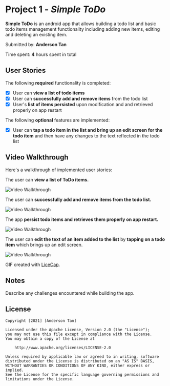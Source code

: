 # Project 1 - *Simple ToDo*

**Simple ToDo** is an android app that allows building a todo list and basic todo items management functionality including adding new items, editing and deleting an existing item.

Submitted by: **Anderson Tan**

Time spent: **4** hours spent in total

## User Stories

The following **required** functionality is completed:

* [x] User can **view a list of todo items**
* [x] User can **successfully add and remove items** from the todo list
* [x] User's **list of items persisted** upon modification and and retrieved properly on app restart

The following **optional** features are implemented:

* [x] User can **tap a todo item in the list and bring up an edit screen for the todo item** and then have any changes to the text reflected in the todo list

## Video Walkthrough

Here's a walkthrough of implemented user stories:

The user can **view a list of ToDo items.**

<img src='viewing_todo_list.gif' title='Video Walkthrough' width='' alt='Video Walkthrough' />

The user can **successfully add and remove items from the todo list.**

<img src='add_remove_items.gif' title='Video Walkthrough' width='' alt='Video Walkthrough' />

The app **persist todo items and retrieves them properly on app restart.**

<img src='restart_app.gif' title='Video Walkthrough' width='' alt='Video Walkthrough' />

The user can **edit the text of an item added to the list** by **tapping on a todo item** which brings up an edit screen.

<img src='editing_feature.gif' title='Video Walkthrough' width='' alt='Video Walkthrough' />

GIF created with [LiceCap](http://www.cockos.com/licecap/).

## Notes

Describe any challenges encountered while building the app.

## License

    Copyright [2021] [Anderson Tan]

    Licensed under the Apache License, Version 2.0 (the "License");
    you may not use this file except in compliance with the License.
    You may obtain a copy of the License at

        http://www.apache.org/licenses/LICENSE-2.0

    Unless required by applicable law or agreed to in writing, software
    distributed under the License is distributed on an "AS IS" BASIS,
    WITHOUT WARRANTIES OR CONDITIONS OF ANY KIND, either express or implied.
    See the License for the specific language governing permissions and
    limitations under the License.
